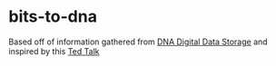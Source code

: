 # bits-to-dna
Based off of information gathered from [DNA Digital Data Storage](https://en.wikipedia.org/wiki/DNA_digital_data_storage) and inspired by this [Ted Talk](https://www.ted.com/talks/dina_zielinski_how_we_can_store_digital_data_in_dna)
